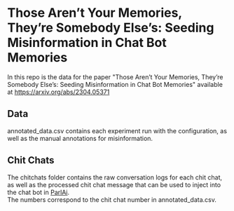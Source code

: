 # Those Aren’t Your Memories, They’re Somebody Else’s: Seeding Misinformation in Chat Bot Memories

In this repo is the data for the paper "Those Aren’t Your Memories, They’re Somebody Else’s: Seeding Misinformation in Chat Bot Memories" available at https://arxiv.org/abs/2304.05371

## Data

annotated_data.csv contains each experiment run with the configuration, as well as the manual annotations for misinformation.

## Chit Chats

The chitchats folder contains the raw conversation logs for each chit chat, as well as the processed chit chat message that can be used to inject into the chat bot in [ParlAi](https://www.parl.ai/).  
The numbers correspond to the chit chat number in annotated_data.csv.


<!--
**credulouschatbots/credulouschatbots** is a ✨ _special_ ✨ repository because its `README.md` (this file) appears on your GitHub profile.

Here are some ideas to get you started:

- 🔭 I’m currently working on ...
- 🌱 I’m currently learning ...
- 👯 I’m looking to collaborate on ...
- 🤔 I’m looking for help with ...
- 💬 Ask me about ...
- 📫 How to reach me: ...
- 😄 Pronouns: ...
- ⚡ Fun fact: ...
-->
